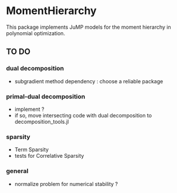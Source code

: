 # MomentHierarchy

This package implements JuMP models for the moment hierarchy in polynomial optimization.

## TO DO

### dual decomposition 

* subgradient method dependency : choose a reliable package

### primal-dual decomposition

* implement ?
* if so, move intersecting code with dual decomposition to decomposition_tools.jl

### sparsity 

* Term Sparsity
* tests for Correlative Sparsity

### general

* normalize problem for numerical stability ?